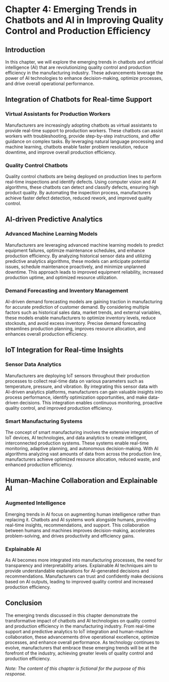 Chapter 4: Emerging Trends in Chatbots and AI in Improving Quality Control and Production Efficiency
====================================================================================================

Introduction
------------

In this chapter, we will explore the emerging trends in chatbots and artificial intelligence (AI) that are revolutionizing quality control and production efficiency in the manufacturing industry. These advancements leverage the power of AI technologies to enhance decision-making, optimize processes, and drive overall operational performance.

Integration of Chatbots for Real-time Support
---------------------------------------------

### Virtual Assistants for Production Workers

Manufacturers are increasingly adopting chatbots as virtual assistants to provide real-time support to production workers. These chatbots can assist workers with troubleshooting, provide step-by-step instructions, and offer guidance on complex tasks. By leveraging natural language processing and machine learning, chatbots enable faster problem resolution, reduce downtime, and improve overall production efficiency.

### Quality Control Chatbots

Quality control chatbots are being deployed on production lines to perform real-time inspections and identify defects. Using computer vision and AI algorithms, these chatbots can detect and classify defects, ensuring high product quality. By automating the inspection process, manufacturers achieve faster defect detection, reduced rework, and improved quality control.

AI-driven Predictive Analytics
------------------------------

### Advanced Machine Learning Models

Manufacturers are leveraging advanced machine learning models to predict equipment failures, optimize maintenance schedules, and enhance production efficiency. By analyzing historical sensor data and utilizing predictive analytics algorithms, these models can anticipate potential issues, schedule maintenance proactively, and minimize unplanned downtime. This approach leads to improved equipment reliability, increased production uptime, and optimized resource utilization.

### Demand Forecasting and Inventory Management

AI-driven demand forecasting models are gaining traction in manufacturing for accurate prediction of customer demand. By considering multiple factors such as historical sales data, market trends, and external variables, these models enable manufacturers to optimize inventory levels, reduce stockouts, and avoid excess inventory. Precise demand forecasting streamlines production planning, improves resource allocation, and enhances overall production efficiency.

IoT Integration for Real-time Insights
--------------------------------------

### Sensor Data Analytics

Manufacturers are deploying IoT sensors throughout their production processes to collect real-time data on various parameters such as temperature, pressure, and vibration. By integrating this sensor data with AI-driven analytics platforms, manufacturers can gain valuable insights into process performance, identify optimization opportunities, and make data-driven decisions. This integration enables continuous monitoring, proactive quality control, and improved production efficiency.

### Smart Manufacturing Systems

The concept of smart manufacturing involves the extensive integration of IoT devices, AI technologies, and data analytics to create intelligent, interconnected production systems. These systems enable real-time monitoring, adaptive planning, and autonomous decision-making. With AI algorithms analyzing vast amounts of data from across the production line, manufacturers achieve optimized resource allocation, reduced waste, and enhanced production efficiency.

Human-Machine Collaboration and Explainable AI
----------------------------------------------

### Augmented Intelligence

Emerging trends in AI focus on augmenting human intelligence rather than replacing it. Chatbots and AI systems work alongside humans, providing real-time insights, recommendations, and support. This collaboration between humans and machines improves decision-making, accelerates problem-solving, and drives productivity and efficiency gains.

### Explainable AI

As AI becomes more integrated into manufacturing processes, the need for transparency and interpretability arises. Explainable AI techniques aim to provide understandable explanations for AI-generated decisions and recommendations. Manufacturers can trust and confidently make decisions based on AI outputs, leading to improved quality control and increased production efficiency.

Conclusion
----------

The emerging trends discussed in this chapter demonstrate the transformative impact of chatbots and AI technologies on quality control and production efficiency in the manufacturing industry. From real-time support and predictive analytics to IoT integration and human-machine collaboration, these advancements drive operational excellence, optimize processes, and enhance overall performance. As technology continues to evolve, manufacturers that embrace these emerging trends will be at the forefront of the industry, achieving greater levels of quality control and production efficiency.

*Note: The content of this chapter is fictional for the purpose of this response.*
